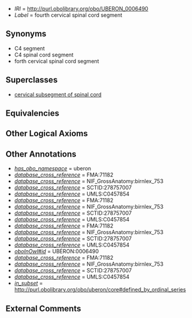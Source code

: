  * *IRI* = http://purl.obolibrary.org/obo/UBERON_0006490
 * *Label* = fourth cervical spinal cord segment

## Synonyms

 * C4 segment
 * C4 spinal cord segment
 * forth cervical spinal cord segment

## Superclasses

 * [cervical subsegment of spinal cord](../../UBERON/14/UBERON_0007714.md)

## Equivalencies


## Other Logical Axioms


## Other Annotations

 * *[has_obo_namespace](../../ce/oboInOwl#hasOBONamespace.md)* = uberon
 * *[database_cross_reference](../../ef/oboInOwl#hasDbXref.md)* = FMA:71182
 * *[database_cross_reference](../../ef/oboInOwl#hasDbXref.md)* = NIF_GrossAnatomy:birnlex_753
 * *[database_cross_reference](../../ef/oboInOwl#hasDbXref.md)* = SCTID:278757007
 * *[database_cross_reference](../../ef/oboInOwl#hasDbXref.md)* = UMLS:C0457854
 * *[database_cross_reference](../../ef/oboInOwl#hasDbXref.md)* = FMA:71182
 * *[database_cross_reference](../../ef/oboInOwl#hasDbXref.md)* = NIF_GrossAnatomy:birnlex_753
 * *[database_cross_reference](../../ef/oboInOwl#hasDbXref.md)* = SCTID:278757007
 * *[database_cross_reference](../../ef/oboInOwl#hasDbXref.md)* = UMLS:C0457854
 * *[database_cross_reference](../../ef/oboInOwl#hasDbXref.md)* = FMA:71182
 * *[database_cross_reference](../../ef/oboInOwl#hasDbXref.md)* = NIF_GrossAnatomy:birnlex_753
 * *[database_cross_reference](../../ef/oboInOwl#hasDbXref.md)* = SCTID:278757007
 * *[database_cross_reference](../../ef/oboInOwl#hasDbXref.md)* = UMLS:C0457854
 * *[oboInOwl#id](../../id/oboInOwl#id.md)* = UBERON:0006490
 * *[database_cross_reference](../../ef/oboInOwl#hasDbXref.md)* = FMA:71182
 * *[database_cross_reference](../../ef/oboInOwl#hasDbXref.md)* = NIF_GrossAnatomy:birnlex_753
 * *[database_cross_reference](../../ef/oboInOwl#hasDbXref.md)* = SCTID:278757007
 * *[database_cross_reference](../../ef/oboInOwl#hasDbXref.md)* = UMLS:C0457854
 * *[in_subset](../../et/oboInOwl#inSubset.md)* = http://purl.obolibrary.org/obo/uberon/core#defined_by_ordinal_series

## External Comments

